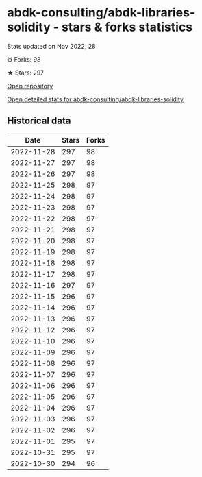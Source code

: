 # abdk-consulting/abdk-libraries-solidity - stars & forks statistics

Stats updated on Nov 2022, 28

☋ Forks: 98

★ Stars: 297

[Open repository](https://github.com/abdk-consulting/abdk-libraries-solidity)

[Open detailed stats for abdk-consulting/abdk-libraries-solidity](https://reviewgithub.com/rep/abdk-consulting/abdk-libraries-solidity)

## Historical data
| Date | Stars | Forks |
|------|-------|-------|
| 2022-11-28 | 297 | 98 | 
| 2022-11-27 | 297 | 98 | 
| 2022-11-26 | 297 | 98 | 
| 2022-11-25 | 298 | 97 | 
| 2022-11-24 | 298 | 97 | 
| 2022-11-23 | 298 | 97 | 
| 2022-11-22 | 298 | 97 | 
| 2022-11-21 | 298 | 97 | 
| 2022-11-20 | 298 | 97 | 
| 2022-11-19 | 298 | 97 | 
| 2022-11-18 | 298 | 97 | 
| 2022-11-17 | 298 | 97 | 
| 2022-11-16 | 297 | 97 | 
| 2022-11-15 | 296 | 97 | 
| 2022-11-14 | 296 | 97 | 
| 2022-11-13 | 296 | 97 | 
| 2022-11-12 | 296 | 97 | 
| 2022-11-10 | 296 | 97 | 
| 2022-11-09 | 296 | 97 | 
| 2022-11-08 | 296 | 97 | 
| 2022-11-07 | 296 | 97 | 
| 2022-11-06 | 296 | 97 | 
| 2022-11-05 | 296 | 97 | 
| 2022-11-04 | 296 | 97 | 
| 2022-11-03 | 296 | 97 | 
| 2022-11-02 | 296 | 97 | 
| 2022-11-01 | 295 | 97 | 
| 2022-10-31 | 295 | 97 | 
| 2022-10-30 | 294 | 96 | 

